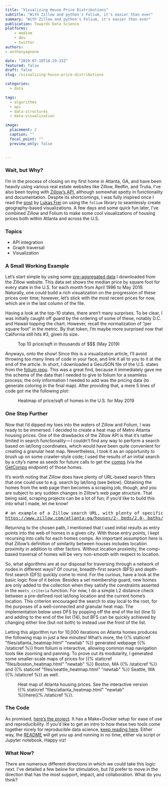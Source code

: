 ```yaml
---
title: "Visualizing House Price Distributions"
subtitle: "With Zillow and python's Folium, it's easier than ever"
summary: "With Zillow and python's Folium, it's easier than ever"
publication: Towards Data Science
platforms:
    - medium
    - dev
    - twitter
authors:
- anthonyagnone

date: "2019-07-19T18:29:33Z"
featured: false
draft: false
slug: /visualizing-house-price-distributions

categories:
  - data

tags:
  - algorithms
  - api
  - data-structures
  - data-visualization

image:
  placement: 2
  caption: ""
  focal_point: ""
  preview_only: false
  

---
```

### Wait, but&nbsp;Why?

I’m in the process of closing on my first home in Atlanta, GA, and have been heavily using various real estate websites like Zillow, Redfin, and Trulia. I’ve also been toying with <a rel="noreferrer noopener" href="https://www.zillow.com/howto/api/APIOverview.htm" target="_blank">Zillow’s API</a>, although somewhat spotty in functionality and documentation. Despite its shortcomings, I was fully inspired once I read the <a rel="noreferrer noopener" href="https://towardsdatascience.com/rat-city-visualizing-new-york-citys-rat-problem-f7aabd6900b2" target="_blank">post</a> by <a rel="noreferrer noopener" href="https://medium.com/u/5164378fc848" target="_blank">Lukas Frei</a> on using the `folium` library to seamlessly create geography-based visualizations. A few days and some quick fun later, I’ve combined Zillow and Folium to make some cool visualizations of housing prices both within Atlanta and across the U.S.

### Topics

  * API integration
  * Graph traversal
  * Visualization

### A Small Working&nbsp;Example

Let’s start simple by using some <a href="https://github.com/aagnone3/zillium/blob/master/data/State_MedianValuePerSqft_AllHomes.csv" rel="noreferrer noopener" target="_blank">pre-aggregated data</a> I downloaded from the Zillow website. This data set shows the median price by square foot for every state in the U.S. for each month from April 1996 to May 2019. Naturally, one could build a rich visualization on the progression of these prices over time; however, let’s stick with the most recent prices for now, which are in the last column of the file.

Having a look at the top-10 states, there aren’t many surprises. To be clear, I was initially caught off guard by the ordering of some of these, notably D.C. and Hawaii topping the chart. However, recall the normalization of “per square foot” in the metric. By that token, I’m maybe more surprised now that California still hits #3, given its size.

<div class="wp-block-image">
  <figure class="aligncenter"><img src="https://cdn-images-1.medium.com/max/800/1*m8dv-PmWxEdxXc-3f-O-Wg.png" alt="" /><figcaption>Top 10 price/sqft in thousands of $$$ (May&nbsp;2019)</figcaption></figure>
</div>

Anyways, onto the show! Since this is a visualization article, I’ll avoid throwing too many lines of code in your face, and link it all to you to it at the end of the article. In short, I downloaded a GeoJSON file of the U.S. states from the <a rel="noreferrer noopener" href="https://github.com/python-visualization/folium" target="_blank">folium repo</a>. This was a great find, because it immediately gave me the schema of the data that I needed to give to folium for a seamless process; the only information I needed to add was the pricing data (to generate coloring in the final map). After providing that, a mere 5 lines of code got me the following plot:

<div class="wp-block-image">
  <figure class="aligncenter"><img src="https://cdn-images-1.medium.com/max/800/1*otHI92R87cptloOqONQGxA.png" alt="" /><figcaption>Heatmap of price/sqft of homes in the U.S. for May&nbsp;2019</figcaption></figure>
</div>

### One Step&nbsp;Further

Now that I’d dipped my toes into the waters of Zillow and Folium, I was ready to be immersed. I decided to create a heat map of Metro Atlanta housing prices. One of the drawbacks of the Zillow API is that it’s rather limited in search functionality — I couldn’t find any way to perform a search based on lat/long coordinates, which would have been quite convenient for creating a granular heat map. Nevertheless, I took it as an opportunity to brush up on some crawler-style code; I used the results of an initial search by a city’s name as seeds for future calls to get the <a href="https://en.wikipedia.org/wiki/Comparables" rel="noreferrer noopener" target="_blank">comps</a> (via the <a href="https://www.zillow.com/howto/api/GetComps.htm" rel="noreferrer noopener" target="_blank">GetComps</a> endpoint) of those homes.

It’s worth noting that Zillow does have plenty of URL-based search filters that one could use to e.g. search by lat/long (see below). Obtaining the homes from the web page then becomes a scraping job, though, and you are subject to any sudden changes in Zillow’s web page structure. That being said, scraping projects can be a lot of fun; if you’d like to build this into what I made, let me know!

<pre class="wp-block-preformatted"># an example of a Zillow search URL, with plenty of specifications<br /><a href="https://www.zillow.com/atlanta-ga/houses/2-_beds/2.0-_baths/?searchQueryState=%7B%22pagination%22:%7B%7D,%22mapBounds%22:%7B%22west%22:-84.88217862207034,%22east%22:-84.07880337792972,%22south%22:33.53377471775447,%22north%22:33.999556422130006%7D,%22usersSearchTerm%22:%22Atlanta,%20GA%22,%22regionSelection%22:[%7B%22regionId%22:37211,%22regionType%22:6%7D],%22isMapVisible%22:true,%22mapZoom%22:11,%22filterState%22:%7B%22price%22:%7B%22min%22:300000,%22max%22:600000%7D,%22monthlyPayment%22:%7B%22min%22:1119,%22max%22:2237%7D,%22hoa%22:%7B%22max%22:200%7D,%22beds%22:%7B%22min%22:2%7D,%22baths%22:%7B%22min%22:2%7D,%22sqft%22:%7B%22min%22:1300%7D,%22isAuction%22:%7B%22value%22:false%7D,%22isMakeMeMove%22:%7B%22value%22:false%7D,%22isMultiFamily%22:%7B%22value%22:false%7D,%22isManufactured%22:%7B%22value%22:false%7D,%22isLotLand%22:%7B%22value%22:false%7D,%22isPreMarketForeclosure%22:%7B%22value%22:false%7D,%22isPreMarketPreForeclosure%22:%7B%22value%22:false%7D%7D,%22isListVisible%22:true%7D" rel="noreferrer noopener" target="_blank">https://www.zillow.com/atlanta-ga/houses/2-_beds/2.0-_baths/?searchQueryState={%22pagination%22:{},%22mapBounds%22:{%22west%22:-84.88217862207034,%22east%22:-84.07880337792972,%22south%22:33.53377471775447,%22north%22:33.999556422130006},%22usersSearchTerm%22:%22Atlanta,%20GA%22,%22regionSelection%22:[{%22regionId%22:37211,%22regionType%22:6}],%22isMapVisible%22:true,%22mapZoom%22:11,%22filterState%22:{%22price%22:{%22min%22:300000,%22max%22:600000},%22monthlyPayment%22:{%22min%22:1119,%22max%22:2237},%22hoa%22:{%22max%22:200},%22beds%22:{%22min%22:2},%22baths%22:{%22min%22:2},%22sqft%22:{%22min%22:1300},%22isAuction%22:{%22value%22:false},%22isMakeMeMove%22:{%22value%22:false},%22isMultiFamily%22:{%22value%22:false},%22isManufactured%22:{%22value%22:false},%22isLotLand%22:{%22value%22:false},%22isPreMarketForeclosure%22:{%22value%22:false},%22isPreMarketPreForeclosure%22:{%22value%22:false}},%22isListVisible%22:true}</a></pre>

Returning to the chosen path, I mentioned that I used initial results as entry points into the web of homes in a given city. With those entry points, I kept recursing into calls for each homes comps. An important assumption here is that Zillow’s definition of similarity between houses includes location proximity in addition to other factors. Without location proximity, the comp-based traversal of homes will be very non-smooth with respect to location.

So, what algorithms are at our disposal for traversing through a network of nodes in different ways? Of course, breadth-first search (BFS) and depth-first search (DFS) quickly come to mind. For the curious, have a look at the basic logic flow of it below. Besides a set membership guard, new homes are only added to the collection when they satisfy the constraints asserted in the `meets_criteria` function. For now, I do a simple L2 distance check between a pre-defined root lat/long location and the current home’s location. This criterion encouraged the search to stay local to the root, for the purposes of a well-connected and granular heat map. The implementation below uses DFS by popping off the end of the list (line 5) and adding to the end of the list (14), but BFS can be quickly achieved by changing either line (but not both) to instead use the front of the list.

Letting this algorithm run for 10,000 iterations on Atlanta homes produces the following map in just a few minutes!
What’s more, the
{{% staticref "files/atlanta_heatmap.html" "newtab" %}}
generated webpage
{{% /staticref %}}
from folium is interactive, allowing common map navigation tools like zooming and panning.
To prove out its modularity, I generated some smaller-scale maps of prices for 
{{% staticref "files/boston_heatmap.html" "newtab" %}}
Boston, MA
{{% /staticref %}} and 
{{% staticref "files/seattle_heatmap.html" "newtab" %}}
Seattle, WA
{{% /staticref %}} 
as well.

<div class="wp-block-image">
  <figure class="aligncenter"><img src="https://cdn-images-1.medium.com/max/800/1*Q81SBWiXe77l8xq8oqpgyw.png" alt="" /><figcaption>Heat map of Atlanta housing prices. See the interactive version {{% staticref "files/atlanta_heatmap.html" "newtab" %}}here{{% /staticref %}}.
</div>

### The Code

As promised, [here’s the project][1]. It has a Make+Docker setup for ease of use and reproducibility.
If you’d like to get an intro to how these two tools come together nicely for reproducible data science, [keep reading here](https://anthonyagnone.com/reproducible-data-processing-make-docker).
Either way, the <a rel="noreferrer noopener" href="https://github.com/aagnone3/zillium/blob/master/README.md" target="_blank">README</a> will get you up and running in no time, either via script or Jupyter notebook. Happy viz!

### What Now?

There are numerous different directions in which we could take this logic next. I’ve detailed a few below for stimulation, but I’d prefer to move in the direction that has the most support, impact, and collaboration. What do you think?



<!-- AddThis Advanced Settings generic via filter on the_content -->

<!-- AddThis Share Buttons generic via filter on the_content -->

 [1]: https://github.com/aagnone3/zillium
